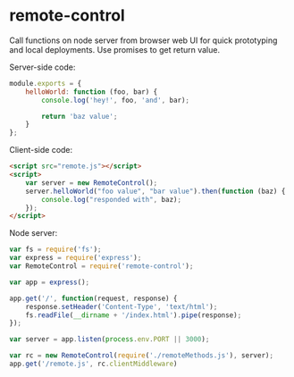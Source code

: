 # remote-control

Call functions on node server from browser web UI for quick prototyping and local deployments. Use promises to get return value.

Server-side code:

```js
module.exports = {
    helloWorld: function (foo, bar) {
        console.log('hey!', foo, 'and', bar);

        return 'baz value';
    }
};
```

Client-side code:

```html
<script src="remote.js"></script>
<script>
    var server = new RemoteControl();
    server.helloWorld("foo value", "bar value").then(function (baz) {
        console.log("responded with", baz);
    });
</script>
```

Node server:

```js
var fs = require('fs');
var express = require('express');
var RemoteControl = require('remote-control');

var app = express();

app.get('/', function(request, response) {
    response.setHeader('Content-Type', 'text/html');
    fs.readFile(__dirname + '/index.html').pipe(response);
});

var server = app.listen(process.env.PORT || 3000);

var rc = new RemoteControl(require('./remoteMethods.js'), server);
app.get('/remote.js', rc.clientMiddleware)
```
